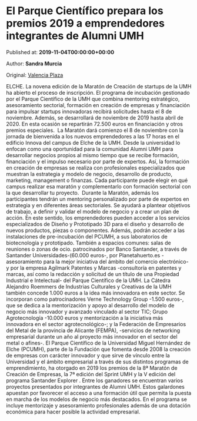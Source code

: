 
# El Parque Científico prepara los premios 2019 a emprendedores integrantes de Alumni UMH 

Published at: **2019-11-04T00:00:00+00:00**

Author: **Sandra Murcia**

Original: [Valencia Plaza](https://valenciaplaza.com/ElParqueCientficopreparalospremios2019aemprendedoresintegrantesdeAlumniUMH)

ELCHE. La novena edición de la Maratón de Creación de startups de la UMH ha abierto el proceso de inscripción. El programa de incubación gestionado por el Parque Científico de la UMH que combina mentoring estratégico, asesoramiento sectorial, formación en creación de empresas y financiación para impulsar startups innovadoras recibirá solicitudes hasta el 8 de noviembre. Además, se desarrollará de noviembre de 2019 hasta abril de 2020. En esta ocasión se repartirán 72.500 euros en financiación y otros premios especiales. 
La Maratón dará comienzo el 8 de noviembre con la jornada de bienvenida a los nuevos emprendedores a las 17 horas en el edificio Innova del campus de Elche de la UMH. Desde la universidad lo enfocan como una oportunidad para la comunidad Alumni UMH para desarrollar negocios propios al mismo tiempo que se recibe formación, financiación y el impulso necesario por parte de expertos.
Así, la formación en creación de empresas se realiza con profesionales especializados que muestran la estrategia y modelo de negocio, desarrollo de producto, marketing, management o finanzas. Cada participante puede elegir en qué campus realizar esa maratón y complementarlo con formación sectorial con la que desarrollar tu proyecto. 
Durante la Maratón, además los participantes tendrán un mentoring personalizado por parte de expertos en estrategia y en diferentes áreas sectoriales. Se ayudará a plantear objetivos de trabajo, a definir y validar el modelo de negocio y a crear un plan de acción. En este sentido, los emprendedores pueden acceder a los servicios especializados de Diseño y Prototipado 3D para el diseño y desarrollo de nuevos productos, piezas o componentes. Además, podrán acceder a las instalaciones de pre-incubación del PCUMH, a sus laboratorios de biotecnología y prototipado. También a espacios comunes: salas de reuniones o zonas de ocio.
patrocinados por Banco Santander, a través de Santander Universidades-(60.000 euros-, por Planetahuerto.es -asesoramiento para la mejor iniciativa del ámbito del comercio electrónico- y por la empresa Agilmark Patentes y Marcas -consultoría en patentes y marcas, así como la redacción y solicitud de un título de una Propiedad Industrial e Intelectual- del Parque Científico de la UMH.
La Cátedra Alejandro Roemmers de Industrias Culturales y Creativas de la UMH también concede 1.000 euros a la idea más innovadora en este sector. Se incorporan como patrocinadores Verne Technology Group -1.500 euros-, que se dedica a la mentorización y apoyo al desarrollo del modelo de negocio más innovador y avanzado vinculado al sector TIC; Grupo Agrotecnología -10.000 euros y mentorización a la iniciativa más innovadora en el sector agrotecnológico-; y la Federación de Empresarios del Metal de la provincia de Alicante (FEMPA), -servicios de networking empresarial durante un año al proyecto más innovador en el sector del metal o afines-.
El Parque Científico de la Universidad Miguel Hernández de Elche (PCUMH), parte de la Fundación que fomenta desde 2008 la creación de empresas con carácter innovador y que sirve de vínculo entre la Universidad y el ámbito empresarial a través de sus distintos programas de emprendimiento, ha otorgado en 2019 los premios de la 8ª Maratón de Creación de Empresas, la 7ª edición del Sprint UMH y la V edición del programa Santander Explorer .
Entre los ganadores se encuentran varios proyectos presentados por integrantes de Alumni UMH. Estos galardones apuestan por favorecer el acceso a una formación útil que permita la puesta en marcha de los modelos de negocio más destacados. En el programa se incluye mentorizaje y asesoramiento profesionales además de una dotación económica para hacer posible la actividad empresarial.
